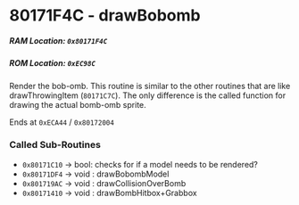 # 80171F4C - drawBobomb
##### RAM Location: `0x80171F4C`
##### ROM Location: `0xEC98C`

Render the bob-omb. This routine is similar to the other routines that are like drawThrowingItem (`80171C7C`).
The only difference is the called function for drawing the actual bomb-omb sprite.

Ends at `0xECA44` / `0x80172004`

### Called Sub-Routines
* `0x80171C10` -> bool: checks for if a model needs to be rendered?
* `0x80171DF4` -> void : drawBobombModel
* `0x801719AC` -> void : drawCollisionOverBomb
* `0x80171410` -> void : drawBombHitbox+Grabbox
